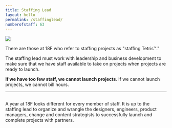 ```yaml
---
title: Staffing Lead
layout: hello
permalink: /staffinglead/
numberofstaff: 63
---
```


<style>
    .center {
        display: flex; 
        justify-content: center; 
        align-items: center;
    }
</style>
<!-- https://coolors.co/f94144-f3722c-f8961e-f9844a-f9c74f-90be6d-43aa8b-4d908e-577590-277da1 -->

<div class="grid-row">
    <div class="grid-col-1">
        <img src="{{ site.baseurl }}/images/avataaars/a14.png" />
    </div>
    <div class="grid-col-1"> </div>
    <div class="grid-col-10">
        <p>
            There are those at 18F who refer to staffing projects as "staffing Tetris™."
        </p>
        <p>
            The staffing lead must work with leadership and business development to make sure that we have staff available to take on projects when projects are ready to launch.
        </p>
        <p>
            <b>If we have too few staff, we cannot launch projects</b>. If we cannot launch projects, we cannot bill hours.
        </p>
    </div>
</div>

<hr>

<div class="grid-row" style="margin-top: 2em; margin-bottom: 2em;">
    <div class="grid-col-10">
        A year at 18F looks different for every member of staff. It is up to the staffing lead to organize and wrangle the designers, engineers, product managers, change and content strategists to successfully launch and complete projects with partners.
    </div>
</div>

<div id="staffers"> </div>

<script>
    function staffRow (ndx) {
        html = '<div class="grid-row" style="margin-top: 2em; margin-bottom: 2em;">'
            + '<div class="grid-col-1">'
            + '<img '
            + 'src="{{ site.baseurl }}/images/avataaars/a'
            + _.sample(_.range(14))
            + '.png"'
            + 'alt="An avatar."'
            + '/>'
            + '</div>'
            + '<div class="grid-col-1"> &nbsp; </div>'
            ;
        html += '<div id="staffrow' 
            + ndx 
            + '" class="grid-col-10" style="background: #fff; display: flex; flex-direction: row;">'
            ;
        html += generateSequence(ndx);
        html += '</div></div>';

        return html
    }
    function generateSequence(ndx) {
        html = "";
        weeks = 0;
        prev = null;
        prevcolor = "#000000";
        while (weeks <= 48) {
            next = _.sample([1, 2, 8, 10, 12]);
            while (next == prev) {
                next = _.sample([1, 2, 8, 10, 12]);
            }
            prev = next;
            weeks += next;
            if (next < 8) {
                // document.createElement("div");
                html += '<div class="center" style="width: ' 
                + (next * 2)
                + '%; background: #ccc; height: 100%; "><div><small>' 
                + next 
                + 'w</small></div></div>'
                ;
            } else {
                color = '#' + _.sample(
                    "f94144-f3722c-f8961e-f9844a-f9c74f-90be6d-43aa8b-4d908e-577590-277da1"
                    .split("-")
                );
                while(color == prevcolor) {
                    color = '#' + _.sample(
                        "f94144-f3722c-f8961e-f9844a-f9c74f-90be6d-43aa8b-4d908e-577590-277da1"
                        .split("-")
                        );
                }
                prevcolor = color;

                html += '<div class="center" style="width: '
                    + Math.floor((next / 48) * 100)
                    + '%; background: ' 
                    + color 
                    + '; height: 100%; "><div><small>' 
                    + next 
                    + 'w</small></div></div>'
                    ;
            }
        }
        return html;
    }

    for(ndx of _.range({{ page.numberofstaff }})) {
        newRow = staffRow(ndx);
        document.getElementById("staffers").insertAdjacentHTML('beforeend', newRow);
    }

</script>